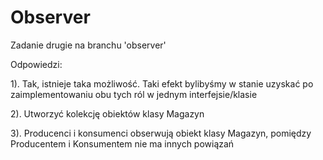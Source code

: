 # Observer
Zadanie drugie na branchu 'observer'


Odpowiedzi: 

1). Tak, istnieje taka możliwość. Taki efekt bylibyśmy w stanie uzyskać po zaimplementowaniu obu tych ról w jednym interfejsie/klasie

2). Utworzyć kolekcję obiektów klasy Magazyn

3). Producenci i konsumenci obserwują obiekt klasy Magazyn, pomiędzy Producentem i Konsumentem nie ma innych powiązań
